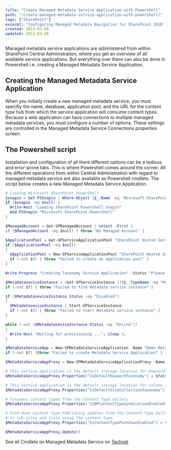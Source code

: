 ```yaml
---
title: "Create Managed Metadata Service Application with Powershell"
path: "/create-managed-metadata-service-application-with-powershell/"
tags: ["SharePoint"]
excerpt: "Configuring Managed Metadata Navigation for SharePoint 2010 libraries. This blogpost shows in a few simple steps how to setup this kind of navigation."
created: 2013-03-08
updated: 2013-03-08
---
```


Managed metadata service applications are administered from within SharePoint Central Administration, where you get an overview of all available service applications. But everything over there can also be done in Powershell i.e. creating a Managed Metadata Service Application.

## Creating the Managed Metadata Service Application

When you initially create a new managed metadata service, you must specifiy the name, database, application pool, and the URL for the content type hub from which the service application will consume content types. Because a web application can have connections to multiple managed metadata services, you must configure a number of options. These settings are controlled in the Managed Metadata Service Connections properties screen.

## The Powershell script

Installation and configuration of all there different options can be a tedious and error-prone taks. This is where Powershell comes around the corner. All the different operations from within Central Administration with regard to managed metadata service are also available as Powershell cmdlets. The script below creates a new Managed Metadata Service Application.

```powershell
# Loading Microsoft.SharePoint.PowerShell
$snapin = Get-PSSnapin | Where-Object {$_.Name -eq 'Microsoft.SharePoint.Powershell'}
if ($snapin -eq $null) {
  Write-Host "Loading SharePoint Powershell Snapin"
  Add-PSSnapin "Microsoft.SharePoint.Powershell"
}

$ManagedAccount = Get-SPManagedAccount | select -First 1
if ($ManagedAccount -eq $null) { throw "No Managed Account" }

$ApplicationPool = Get-SPServiceApplicationPool "SharePoint Hosted Services" -ErrorAction SilentlyContinue
if ($ApplicationPool -eq $null)
{
  $ApplicationPool = New-SPServiceApplicationPool "SharePoint Hosted Services" -Account $ManagedAccount
  if (-not $?) { throw "Failed to create an application pool" }
}

Write-Progress "Creating Taxonomy Service Application" -Status "Please Wait..."

$MetadataseviceInstance = (Get-SPServiceInstance |?{$_.TypeName -eq "Managed Metadata Web Service"})
if (-not $?) { throw "Failed to find Metadata service instance" }

if ($MetadataseviceInstance.Status -eq "Disabled")
{
  $MetadataseviceInstance | Start-SPServiceInstance
  if (-not $?) { throw "Failed to start Metadata service instance" }
}

while (-not ($MetadataseviceInstance.Status -eq "Online"))
{
  Write-Host "Waiting for provisioning ..."; sleep 5;
}

$MetaDataServiceApp = New-SPMetadataServiceApplication -Name "Demo Metadata Service Application" -ApplicationPool $ApplicationPool
if (-not $?) {throw "Failed to create Metadata Service Application" }

$MetadataServiceAppProxy = New-SPMetadataServiceApplicationProxy -Name "Demo Metadata Service Application Proxy" -ServiceApplication $MetaDataServiceApp -DefaultProxyGroup

# This service application is the default storage location for Keywords.
$MetadataServiceAppProxy.Properties["IsDefaultKeywordTaxonomy"] = $false

# This service application is the default storage location for column specific term sets.
$MetadataServiceAppProxy.Properties["IsDefaultSiteCollectionTaxonomy"] = $false

# Consumes content types from the Content Type Gallery
$MetadataServiceAppProxy.Properties["IsNPContentTypeSyndicationEnabled"] = $false

# Push-down Content Type Publishing updates from the Content Type Gallery
# to sub-sites and lists using the content type.
$MetadataServiceAppProxy.Properties["IsContentTypePushdownEnabled"] = $false

$MetadataServiceAppProxy.Update()
```

See all Cmdlets on Managed Metadata Service on [Technet](http://technet.microsoft.com/en-us/library/ff871452.aspx)
